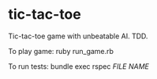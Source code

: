 # tic-tac-toe
Tic-tac-toe game with unbeatable AI. TDD.

To play game: ruby run_game.rb

To run tests: bundle exec rspec *FILE NAME*

